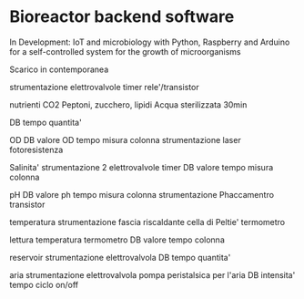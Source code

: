 # Bioreactor backend software
In Development: IoT and microbiology with Python, Raspberry and Arduino for a self-controlled system for the growth of microorganisms 


Scarico in contemporanea

strumentazione
	elettrovalvole
	timer
	rele'/transistor

nutrienti
	CO2
	Peptoni, zucchero, lipidi
	Acqua sterilizzata 30min

DB
	tempo
	quantita'

OD
	DB
		valore OD
		tempo misura
		colonna
	strumentazione
		laser
		fotoresistenza

Salinita'
	strumentazione
		2 elettrovalvole
		timer
	DB
		valore 
		tempo misura
		colonna

pH
	DB
		valore ph
		tempo misura
		colonna
	strumentazione
		Phaccamentro
		transistor

temperatura
	strumentazione
		fascia riscaldante
		cella di Peltie'
		termometro

lettura temperatura
	termometro
	DB
		valore
		tempo
		colonna

reservoir
	strumentazione
		elettrovalvola
	DB
		tempo
		quantita'

aria
	strumentazione
		elettrovalvola
		pompa peristalsica per l'aria
	DB
		intensita'
		tempo ciclo on/off
